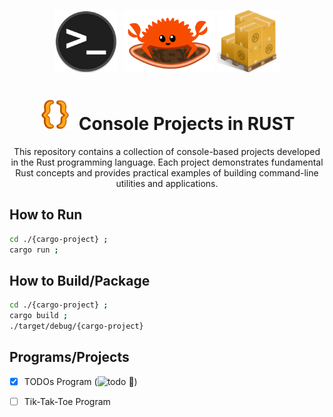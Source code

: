 <div align="center" >

<img style="height:100px;" src=".github/assets/terminal.png" > &nbsp;
<img style="height:100px;" src=".github/assets/rust.gif" >
<img style="height:100px;" src=".github/assets/cargo.png" >

# <img style="width:50px;" src=".github/assets/brackets.webp" /><span>&nbsp;</span> Console Projects in RUST

This repository contains a collection of console-based projects developed in the Rust programming language. Each project demonstrates fundamental Rust concepts and provides practical examples of building command-line utilities and applications.
</div>

## How to Run

```sh
cd ./{cargo-project} ;
cargo run ;
```

## How to Build/Package

```sh
cd ./{cargo-project} ;
cargo build ;
./target/debug/{cargo-project}
```

## Programs/Projects

- [x] TODOs Program (![todo 🔗](/todo))
- [ ] Tik-Tak-Toe Program

